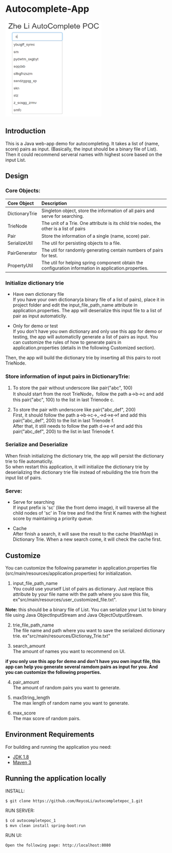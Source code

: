 # Autocomplete-App
<img src="https://github.com/ReycoLi/autocompletedemo/blob/master/app_preview0.png" height="300" width="300">

## Introduction
 This is a Java web-app demo for autocompleting. It takes a list of (name, score) pairs as input. (Basically, the input should be a binary file of List<Pair>). Then it could recommend serveral names with highest score based on the input List.


## Design
### Core Objects:
| Core Object | Description |
| :--- | :--- |
| DictionaryTrie | Singleton object, store the information of all pairs and serve for searching. |
| TrieNode | The unit of a Trie. One attribute is its child trie nodes, the other is a list of pairs |
| Pair | Store the information of a single (name, score) pair. |
| SerializeUtil | The util for persisting objects to a file. |
| PairGenerator | The util for randomly generating centain numbers of pairs for test. |
| PropertyUtil | The util for helping spring component obtain the configuration information in application.properties. |

### Initialize dictionary trie

* Have own dictionary file   
If you have your own dictionary(a binary file of a list of pairs), place it in project folder and edit the input_file_path_name attribute in application.properties. The app will deserialize this input file to a list of pair as input automaticlly.  
  
* Only for demo or test  
If you don't have you own dictionary and only use this app for demo or testing, the app will automaticlly generate a list of pairs as input. You can customize the rules of how to generate pairs in application.properties (details in the following Customized section).
  
Then, the app will build the dictionary trie by inserting all this pairs to root TrieNode.
  
### Store information of input pairs in DictionaryTrie:    
1. To store the pair without underscore like pair("abc", 100)  
    It should start from the root TrieNode，follow the path a->b->c and add this pair("abc", 100) to the list in last Trienode c.
  
2. To store the pair with underscore like pair("abc_def", 200)  
    First, it should follow the path a->b->c->_->d->e->f and add this pair("abc_def", 200) to the list in last Trienode f.    
    After that, it still needs to follow the path d->e->f and add this pair("abc_def", 200) to the list in last Trienode f. 
      
### Serialize and Deserialize
When finish initializing the dictionary trie, the app will persist the dictionary trie to file automaticlly.  
So when restart this application, it will initialize the dictionary trie by deserializing the dictionary trie file instead of rebuilding the trie from the input list of pairs. 
  
### Serve:
* Serve for searching  
    If input prefix is 'sc' (like the front demo image), it will traverse all the child nodes of 'sc' in Trie tree and find the first K     names with the highest score by maintaining a priority queue.
    
* Cache    
    After finish a search, it will save the result to the cache (HashMap) in Dictionary Trie. When a new search come, it will check the cache first.
  
## Customize
You can customize the following parameter in application.properties file (src/main/resources/application.properties) for initialization.

1. input_file_path_name  
You could use yourself List of pairs as dictionary. Just replace this attribute by your file name with the path where you save this file, ex"src/main/resources/user_customized_file.txt". 
  
**Note:** this should be a binary file of List<Pair>. You can serialize your List<Pair> to binary file using Java ObjectInputStream and Java ObjectOutputStream.

2. trie_file_path_name  
The file name and path where you want to save the serialized dictionary trie. ex"src/main/resources/Dictionay_Trie.txt"

3. search_amount  
The amount of names you want to recommend on UI.
  
**if you only use this app for demo and don't have you own input file, this app can help you generate several ramdom pairs as input for you. And you can customize the following properties.**
  
4. pair_amount  
The amount of random pairs you want to generate.

5. maxString_length  
The max length of random name you want to generate.

6. max_score  
The max score of random pairs.

## Environment Requirements

For building and running the application you need:

- [JDK 1.8](http://www.oracle.com/technetwork/java/javase/downloads/jdk8-downloads-2133151.html)
- [Maven 3](https://maven.apache.org)

## Running the application locally

INSTALL:

```shell
$ git clone https://github.com/ReycoLi/autocompletepoc_1.git
```

RUN SERVER:
```shell
$ cd autocompletepoc_1
$ mvn clean install spring-boot:run
```

RUN UI:
```bash
Open the following page: http://localhost:8080
```
